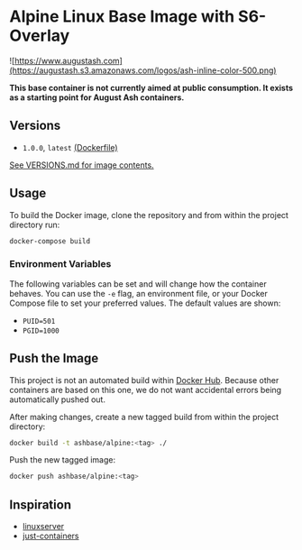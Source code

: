 # Alpine Linux Base Image with S6-Overlay

![https://www.augustash.com](https://augustash.s3.amazonaws.com/logos/ash-inline-color-500.png)

**This base container is not currently aimed at public consumption. It exists as a starting point for August Ash containers.**

## Versions

- `1.0.0`, `latest` [(Dockerfile)](https://github.com/augustash/docker-baseimage-alpine/blob/v1.0.0/Dockerfile)

[See VERSIONS.md for image contents.](https://github.com/augustash/docker-baseimage-alpine/blob/master/VERSIONS.md)

## Usage

To build the Docker image, clone the repository and from within the project directory run:

```bash
docker-compose build
```

### Environment Variables

The following variables can be set and will change how the container behaves. You can use the `-e` flag, an environment file, or your Docker Compose file to set your preferred values. The default values are shown:

- `PUID=501`
- `PGID=1000`

## Push the Image

This project is not an automated build within [Docker Hub](https://hub.docker.com/u/ashbase/). Because other containers are based on this one, we do not want accidental errors being automatically pushed out.

After making changes, create a new tagged build from within the project directory:

```bash
docker build -t ashbase/alpine:<tag> ./
```

Push the new tagged image:

```bash
docker push ashbase/alpine:<tag>
```

## Inspiration

- [linuxserver](https://github.com/linuxserver/)
- [just-containers](https://github.com/just-containers/)
